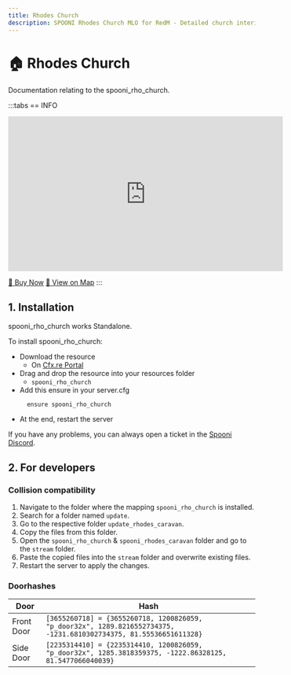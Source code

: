 ```yaml
---
title: Rhodes Church
description: SPOONI Rhodes Church MLO for RedM - Detailed church interior with office and rooms. Premium religious building for Rhodes roleplay in Red Dead Redemption 2.
---
```


# 🏠 Rhodes Church
Documentation relating to the spooni_rho_church.

:::tabs
== INFO
<iframe width="560" height="315" src="https://www.youtube.com/embed/6vyi-gvsYUw?si=poX_2lKbgntssE5I" frameborder="0" allow="accelerometer; autoplay; clipboard-write; encrypted-media; gyroscope; picture-in-picture; web-share" referrerpolicy="strict-origin-when-cross-origin" allowfullscreen></iframe>

<a href="https://spooni-mapping.tebex.io/package/6621641" class="button-buy">🛒 Buy Now</a>
<a href="https://spooni.de/rdr2/?m=house81" class="button-map">📍 View on Map</a>
:::

## 1. Installation
spooni_rho_church works Standalone.  

To install spooni_rho_church:
- Download the resource
  - On [Cfx.re Portal](https://portal.cfx.re/)
- Drag and drop the resource into your resources folder
  - `spooni_rho_church`
- Add this ensure in your server.cfg
  ```
    ensure spooni_rho_church
  ```
- At the end, restart the server

If you have any problems, you can always open a ticket in the [Spooni Discord](https://discord.gg/spooni).

## 2. For developers
### Collision compatibility <Badge type="danger" text="IMPORTANT"/>
1. Navigate to the folder where the mapping `spooni_rho_church` is installed.
2. Search for a folder named `update`.
3. Go to the respective folder `update_rhodes_caravan`. 
4. Copy the files from this folder.
5. Open the `spooni_rho_church` & `spooni_rhodes_caravan` folder and go to the `stream` folder.
6. Paste the copied files into the `stream` folder and overwrite existing files.
7. Restart the server to apply the changes.

### Doorhashes
| Door                      | Hash
|---------------------------|----------------------------------------------------------------------------------|
| Front Door                | `[3655260718] = {3655260718, 1200826059, "p_door32x", 1289.8216552734375, -1231.6810302734375, 81.55536651611328}`
| Side Door                 | `[2235314410] = {2235314410, 1200826059, "p_door32x", 1285.3818359375, -1222.86328125, 81.5477066040039}`